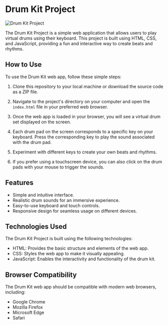 <!-- Drum Kit Project -->
# Drum Kit Project

![Drum Kit Project](drum-kit-animation.gif)

The Drum Kit Project is a simple web application that allows users to play virtual drums using their keyboard. This project is built using HTML, CSS, and JavaScript, providing a fun and interactive way to create beats and rhythms.

## How to Use

To use the Drum Kit web app, follow these simple steps:

1. Clone this repository to your local machine or download the source code as a ZIP file.

2. Navigate to the project's directory on your computer and open the `index.html` file in your preferred web browser.

3. Once the web app is loaded in your browser, you will see a virtual drum set displayed on the screen.

4. Each drum pad on the screen corresponds to a specific key on your keyboard. Press the corresponding key to play the sound associated with the drum pad.

5. Experiment with different keys to create your own beats and rhythms.

6. If you prefer using a touchscreen device, you can also click on the drum pads with your mouse to trigger the sounds.

## Features

- Simple and intuitive interface.
- Realistic drum sounds for an immersive experience.
- Easy-to-use keyboard and touch controls.
- Responsive design for seamless usage on different devices.

## Technologies Used

The Drum Kit Project is built using the following technologies:

- HTML: Provides the basic structure and elements of the web app.
- CSS: Styles the web app to make it visually appealing.
- JavaScript: Enables the interactivity and functionality of the drum kit.

## Browser Compatibility

The Drum Kit web app should be compatible with modern web browsers, including:

- Google Chrome
- Mozilla Firefox
- Microsoft Edge
- Safari



